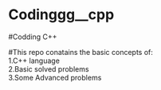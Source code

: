 # Codinggg__cpp
#Codding C++

#This repo conatains the basic concepts of: <br>
1.C++ language  <br>
2.Basic solved  problems <br>
3.Some Advanced problems <br>
